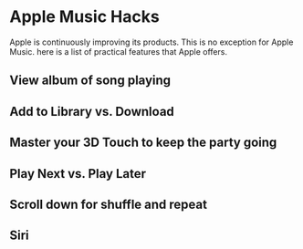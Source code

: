 
# Apple Music Hacks

Apple is continuously improving its products. This is no exception for Apple Music. here is a list of practical features that Apple offers.

## View album of song playing

## Add to Library vs. Download


## Master your 3D Touch to keep the party going

## Play Next vs. Play Later

## Scroll down for shuffle and repeat

## Siri 